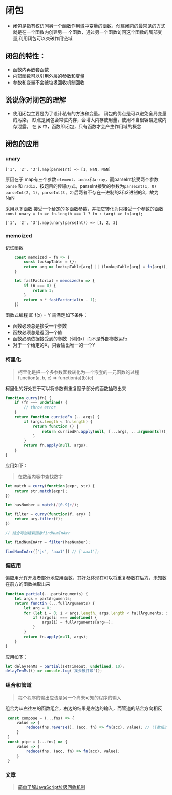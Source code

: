 # 闭包

- 闭包是指有权访问另一个函数作用域中变量的函数，创建闭包的最常见的方式就是在一个函数内创建另一
个函数，通过另一个函数访问这个函数的局部变量,利用闭包可以突破作用链域

## 闭包的特性：
- 函数内再嵌套函数
- 内部函数可以引用外层的参数和变量
- 参数和变量不会被垃圾回收机制回收

## 说说你对闭包的理解
- 使用闭包主要是为了设计私有的方法和变量。
闭包的优点是可以避免全局变量的污染，
缺点是闭包会常驻内存，会增大内存使用量，使用不当很容易造成内存泄露。
在 js 中，函数即闭包，只有函数才会产生作用域的概念

## 闭包的应用

### unary

`['1', '2', '3'].map(parseInt) => [1, NaN, NaN]`

原因在于 map有三个参数 `element`、`index`和`array`，而parseInt接受两个参数 `parse` 和 `radix`，按题目的传输方式，parseInt接受的参数为`parseInt(1, 0) parseInt(2, 1), parseInt(3, 2)`后两者不存在一进制的2和2进制的3，故为NaN

采用以下函数 接受一个给定的多函数参数，并把它转化为只接受一个参数的函数
`const unary = fn => fn.length === 1 ? fn : (arg) => fn(arg);`

`['1', '2', '3'].map(unary(parseInt)) => [1, 2, 3]`

### memoized

记忆函数
``` js
    const memoized = fn => {
        const lookupTable = {};
        return arg => lookupTable[arg] || (lookupTable[arg] = fn(arg));
    }

    let fastFactorial = memoized(n => {
        if (n === 0) {
            return 1;
        }
        return n * fastFactorial(n - 1);
    })
```

函数式编程 即 f(x) = Y 需满足如下条件：

- 函数必须总是接受一个参数
- 函数必须总是返回一个值
- 函数必须依据接受到的参数（例如x）而不是外部参数运行
- 对于一个给定的X，只会输出唯一的一个Y

### 柯里化

 > 柯里化是把一个多参数函数转化为一个嵌套的一元函数的过程<br>
 > function(a, b, c) => function(a)(b)(c)

柯里化的好处在于可以将参数有重复赋予部分的函数抽取出来

``` js
function curry(fn) {
    if (fn === undefined) {
        // throw error
    }
    return function curriedFn (...args) {
        if (args.length < fn.length) {
            return function () {
                return curriedFn.apply(null, [...args, ...arguments]));
            }
        }
        return fn.apply(null, args);
    }
}
```

应用如下：

> 在数组内容中查找数字


``` js
let match = curry(function(expr, str) {
    return str.match(expr);
})

let hasNumber = match(/[0-9]+/);

let filter = curry(function(f, ary) {
    return ary.filter(f);
})

// 结合可创建新函数findNumInArr

let findNumInArr = filter(hasNumber);

findNumInArr(['js', 'aaa1']) // ['aaa1'];

```

### 偏应用

偏应用允许开发者部分地应用函数，其好处体现在可以将重复参数在后方，未知数在前方的函数抽取出来

``` js
function partial(...partArguments) {
    let args = partArguments;
    return functin (...fullArguments) {
        let arg = 0;
        for (let i = 0; i < args.length, args.length < fullArguments; i++) {
            if (args[i] === undefined) {
                args[i] = fullArguments[arg++];
            }
        }
        return fn.apply(null, args);
    }
}
```

应用如下：

``` js
let delayTenMs = partial(setTimeout, undefined, 10);
delayTenMs(() => console.log('我会被打印'));
```


### 组合和管道

> 每个程序的输出应该是另一个尚未可知的程序的输入

组合为从右往左的函数组合，右边的结果是左边的输入，而管道的结合方向相反

``` js
 const compose = (...fns) => {
     value => {
         reduce(fns.reverse(), (acc, fn) => fn(acc), value); // ([数组的项], [函数执行], [初始值])
     }
 }
 const pipe = (...fns) => {
     value => {
         reduce(fns, (acc, fn) => fn(acc), value);
     }
 }
```

### 文章
> [简单了解JavaScript垃圾回收机制](https://juejin.im/post/6844903556265279502)